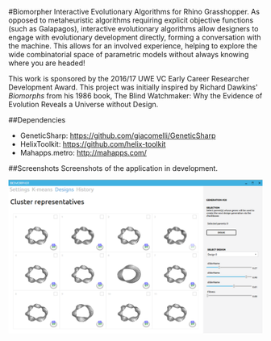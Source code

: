 #Biomorpher
Interactive Evolutionary Algorithms for Rhino Grasshopper.
As opposed to metaheuristic algorithms requiring explicit objective functions (such as Galapagos), interactive evolutionary algorithms allow designers to engage with evolutionary development directly, forming a conversation with the machine. This allows for an involved experience, helping to explore the wide combinatorial space of parametric models without always knowing where you are headed!

This work is sponsored by the 2016/17 UWE VC Early Career Researcher Development Award. This project was initially inspired by Richard Dawkins' _Biomorphs_ from his 1986 book, The Blind Watchmaker: Why the Evidence of Evolution Reveals a Universe without Design.

##Dependencies
* GeneticSharp:  https://github.com/giacomelli/GeneticSharp
* HelixToolkit:  https://github.com/helix-toolkit
* Mahapps.metro: http://mahapps.com/

##Screenshots
Screenshots of the application in development.

![Screenshot](biomorpher.png?raw=true "Screenshot")
